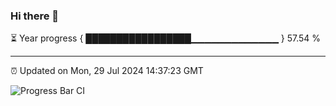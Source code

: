 ### Hi there 👋

⏳ Year progress { █████████████████▁▁▁▁▁▁▁▁▁▁▁▁▁ } 57.54 %

---

⏰ Updated on Mon, 29 Jul 2024 14:37:23 GMT

![Progress Bar CI](https://github.com/IshwaranRudhara/GIT-ACTION/workflows/Progress%20Bar%20CI/badge.svg)
